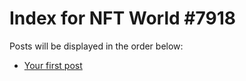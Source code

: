 # Index for NFT World #7918
Posts will be displayed in the order below:

- [Your first post](./001-first.md)

